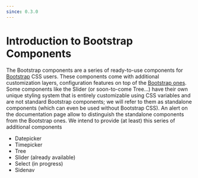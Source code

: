 ```yaml
---
since: 0.3.0
---
```


# Introduction to Bootstrap Components

The Bootstrap components are a series of ready-to-use components for [Bootstrap](https://getbootstrap.com/) CSS users. These components come with additional customization layers, configuration features on top of the [Bootstrap ones](https://getbootstrap.com/docs/5.3/components/accordion/). Some components like the Slider (or soon-to-come Tree...) have their own unique styling system that is entirely customizable using CSS variables and are not standard Bootstrap components; we will refer to them as standalone components (which can even be used without Bootstrap CSS). An alert on the documentation page allow to distinguish the standalone components from the Bootstrap ones. We intend to provide (at least) this series of additional components

- Datepicker
- Timepicker
- Tree
- Slider (already available)
- Select (in progress)
- Sidenav
